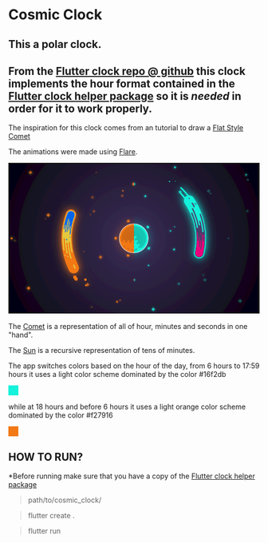 # Cosmic Clock

This a polar clock.
---
From the [Flutter clock repo @ github](https://github.com/flutter/flutter_clock) this clock implements the hour format contained in the  [Flutter clock helper package](https://github.com/flutter/flutter_clock/tree/master/flutter_clock_helper) so it is **_needed_** in order for it to work properly.
---
 
 The inspiration for this clock comes from an tutorial to draw a [Flat Style Comet](https://youtu.be/OqYcims5p3Y)

The animations were made using [Flare](https://rive.app/).

![Cosmic clock image](cosmic_clock.png "Cosmic Clock") 

The [Comet](https://rive.app/a/d-mon/files/flare/comet/embed) is a representation of all of hour, minutes and seconds in one "hand". 

The [Sun](https://rive.app/a/d-mon/files/flare/sun/embed)  is a recursive representation of tens of minutes.

The app switches colors based on the hour of the day, from 6 hours to 17:59 hours it uses a light color scheme dominated by the color #16f2db <div style="background-color: #16f2db ; width: 20px; height: 20px;"> </div>
 
 while at 18 hours and before 6 hours it uses a light orange color scheme dominated by the color #f27916
 <div style="background-color: #f27916 ; width: 20px; height: 20px;"> </div>

 ## HOW TO RUN?

*Before running make sure that you have a copy of the  [Flutter clock helper package](https://github.com/flutter/flutter_clock/tree/master/flutter_clock_helper)

>path/to/cosmic_clock/

>flutter create .

>flutter run






